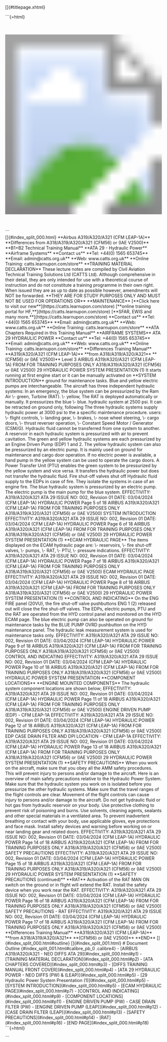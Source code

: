 []{#titlepage.xhtml}
<div>
```{=html}
<svg xmlns="http://www.w3.org/2000/svg" xmlns:xlink="http://www.w3.org/1999/xlink" version="1.1" width="100%" height="100%" viewbox="0 0 1200 1600" preserveaspectratio="none">
```
`<image width="1200" height="1600" xlink:href="cover_image.jpg">`{=html}`</image>`{=html}
```{=html}
</svg>
```
</div>
[]{#index_split_000.html}
**Airbus A319/A320/A321 (CFM LEAP-1A)** **Differences from
A318/A319/A320/A321 (CFM56) or (IAE V2500)** **B1+B2 Technical Training
Manual** **ATA 29 - Hydraulic Power**
**Airframe Systems**
**Contact us**
**Tel: +44(0) 1565 653745**
**Email: admin@catts.org.uk**
**Web: www.catts.org.uk**
**Online Training: catts.learnupon.com/store**
**TRAINING MATERIAL DECLARATION**
These lecture notes are compiled by Civil Aviation Technical Training
Solutions Ltd (CATTS Ltd).
Although comprehensive in their detail, they are only intended for use
with a theoretical course of instruction and do not constitute a
training programme in their own right. When issued they are as up to
date as possible however, amendments will NOT be forwarded.
**THEY ARE FOR STUDY PURPOSES ONLY AND MUST NOT BE USED FOR OPERATIONS
OR**
**MAINTENANCE**
[**Click here to visit our new**](https://catts.learnupon.com/store)
[**online training portal for HF,**](https://catts.learnupon.com/store)
[**SFAR, EWIS and many more.**](https://catts.learnupon.com/store)
**Contact us**
**Tel: +44(0) 1565 653745**
**Email: admin@catts.org.uk**
**Web: www.catts.org.uk**
**Online Training: catts.learnupon.com/store**
**ATA Chapters Required in this Training Manual** **AIRFRAME SYSTEMS**
ATA 29
HYDRAULIC POWER
**Contact us**
**Tel: +44(0) 1565 653745**
**Email: admin@catts.org.uk**
**Web: www.catts.org.uk**
**Online Training: catts.learnupon.com/store**
**Differences Training Manual**
**A319/A320/A321 (CFM LEAP-1A)**
**from A318/A319/A320/A321**
**(CFM56) or (IAE V2500)**
Level 3
AIRBUS A319/A320/A321 (CFM LEAP-1A) FROM
FOR TRAINING PURPOSES ONLY
A318/A319/A320/A321 (CFM56) or (IAE V2500) 29 HYDRAULIC POWER SYSTEM
PRESENTATION (1) It starts running at first engine start or it can be
manually activated on **SYSTEM INTRODUCTION**
ground for maintenance tasks.
Blue and yellow electric pumps are interchangeable.
The aircraft has three independent hydraulic systems: In an emergency,
the blue system can be pressurized by the Ram Air
\- green,
Turbine (RAT).
\- yellow,
The RAT is deployed automatically or manually. It pressurizes the blue
\- blue.
hydraulic system at 2500 psi. It can be retracted on ground only,
following The three hydraulic systems supply hydraulic power at 3000 psi
to the a specific maintenance procedure.
users:
\- flight controls,
\- landing gear,
\- brakes,
\- nose wheel steering,
\- cargo doors,
\- thrust reverser operation,
\- Constant Speed Motor / Generator (CSM/G).
Hydraulic fluid cannot be transferred from one system to another.
A reservoir in each hydraulic system is pressurized with air to prevent
cavitation.
The green and yellow hydraulic systems are each pressurized by an Engine
Driven Pump (EDP) 1 and 2.
The yellow hydraulic system can also be pressurized by an electric pump.
It is mainly used on ground for maintenance and cargo door operation.
If no electric power is available, a hand pump in the yellow system can
be used to operate the cargo doors.
A Power Transfer Unit (PTU) enables the green system to be pressurized
by the yellow system and vice versa. It transfers the hydraulic power
but does not transfer the hydraulic fluid.
Fire shut-off valves shut off Hydraulic fluid supply to the EDPs in case
of fire.
They isolate the systems in case of an engine fire.
The blue hydraulic system is pressurized by an electric pump.
The electric pump is the main pump for the blue system.
EFFECTIVITY: A319/A320/A321
ATA 29
ISSUE NO: 002, Revision 01 DATE: 03/04/2024
(CFM LEAP-1A)
HYDRAULIC POWER
Page 5 of 18
AIRBUS A319/A320/A321 (CFM LEAP-1A) FROM
FOR TRAINING PURPOSES ONLY
A318/A319/A320/A321 (CFM56) or (IAE V2500) SYSTEM INTRODUCTION
EFFECTIVITY: A319/A320/A321
ATA 29
ISSUE NO: 002, Revision 01 DATE: 03/04/2024
(CFM LEAP-1A)
HYDRAULIC POWER
Page 6 of 18
AIRBUS A319/A320/A321 (CFM LEAP-1A) FROM
FOR TRAINING PURPOSES ONLY
A318/A319/A320/A321 (CFM56) or (IAE V2500) 29 HYDRAULIC POWER SYSTEM
PRESENTATION (1) **ECAM HYDRAULIC PAGE**
The items displayed on the ECAM hydraulic page are:
\- reservoirs,
\- fire shut-off valves,
\- pumps,
\- RAT,
\- PTU,
\- pressure indications.
EFFECTIVITY: A319/A320/A321
ATA 29
ISSUE NO: 002, Revision 01 DATE: 03/04/2024
(CFM LEAP-1A)
HYDRAULIC POWER
Page 7 of 18
AIRBUS A319/A320/A321 (CFM LEAP-1A) FROM
FOR TRAINING PURPOSES ONLY
A318/A319/A320/A321 (CFM56) or (IAE V2500) ECAM HYDRAULIC PAGE
EFFECTIVITY: A319/A320/A321
ATA 29
ISSUE NO: 002, Revision 01 DATE: 03/04/2024
(CFM LEAP-1A)
HYDRAULIC POWER
Page 8 of 18
AIRBUS A319/A320/A321 (CFM LEAP-1A) FROM
FOR TRAINING PURPOSES ONLY
A318/A319/A320/A321 (CFM56) or (IAE V2500) 29 HYDRAULIC POWER SYSTEM
PRESENTATION (1) **CONTROL AND INDICATING**
On the ENG FIRE panel (20VU), the fire shut-off valve pushbuttons ENG 1
(2) released out will close the fire shut-off valves.
The EDPs, electric pumps, PTU and the RAT are operated from the HYD
control panel and monitored on the HYD ECAM page.
The blue electric pump can also be operated on ground for maintenance
tasks by the BLUE PUMP OVRD pushbutton on the HYD maintenance panel.
The hydraulic leak measurement system is used for maintenance tasks
only.
EFFECTIVITY: A319/A320/A321
ATA 29
ISSUE NO: 002, Revision 01 DATE: 03/04/2024
(CFM LEAP-1A)
HYDRAULIC POWER
Page 9 of 18
AIRBUS A319/A320/A321 (CFM LEAP-1A) FROM
FOR TRAINING PURPOSES ONLY
A318/A319/A320/A321 (CFM56) or (IAE V2500) CONTROL AND INDICATING
EFFECTIVITY: A319/A320/A321
ATA 29
ISSUE NO: 002, Revision 01 DATE: 03/04/2024
(CFM LEAP-1A)
HYDRAULIC POWER
Page 10 of 18
AIRBUS A319/A320/A321 (CFM LEAP-1A) FROM
FOR TRAINING PURPOSES ONLY
A318/A319/A320/A321 (CFM56) or (IAE V2500) HYDRAULIC POWER SYSTEM
PRESENTATION
**COMPONENT LOCATIONS**
**ENGINE MOUNTED COMPONENTS**
The hydraulic system component locations are shown below; EFFECTIVITY:
A319/A320/A321
ATA 29
ISSUE NO: 002, Revision 01 DATE: 03/04/2024
(CFM LEAP-1A)
HYDRAULIC POWER
Page 11 of 18
AIRBUS A319/A320/A321 (CFM LEAP-1A) FROM
FOR TRAINING PURPOSES ONLY
A318/A319/A320/A321 (CFM56) or (IAE V2500) ENGINE DRIVEN PUMP (EDP) -
CFM LEAP-1A EFFECTIVITY: A319/A320/A321
ATA 29
ISSUE NO: 002, Revision 01 DATE: 03/04/2024
(CFM LEAP-1A)
HYDRAULIC POWER
Page 12 of 18
AIRBUS A319/A320/A321 (CFM LEAP-1A) FROM
FOR TRAINING PURPOSES ONLY
A318/A319/A320/A321 (CFM56) or (IAE V2500) EDP CASE DRAIN FILTER AND DPI
LOCATION - CFM LEAP-1A EFFECTIVITY: A319/A320/A321
ATA 29
ISSUE NO: 002, Revision 01 DATE: 03/04/2024
(CFM LEAP-1A)
HYDRAULIC POWER
Page 13 of 18
AIRBUS A319/A320/A321 (CFM LEAP-1A) FROM
FOR TRAINING PURPOSES ONLY
A318/A319/A320/A321 (CFM56) or (IAE V2500) 29 HYDRAULIC POWER SYSTEM
PRESENTATION (1) **SAFETY PRECAUTIONS**
When you work on the aircraft, make sure that you obey all the AMM
safety procedures. This will prevent injury to persons and/or damage to
the aircraft. Here is an overview of main safety precautions relative to
the Hydraulic Power System.
Make sure that the hydraulic system you work on is isolated before you
pressurize the other hydraulic systems.
Make sure that the travel ranges of the flight controls are clear.
Movement of the flight controls can cause injury to persons and/or
damage to the aircraft.
Do not get hydraulic fluid or hot gas from hydraulic reservoir on your
body. Use protective clothing to prevent risk of poisoning and burns.
Use solvents, cleaning agents, sealants and other special materials in a
ventilated area. To prevent inadvertent breathing or contact with your
body, use applicable gloves, eye protections and face mask.
Install safety devices and warning before working on or near landing
gear and related doors.
EFFECTIVITY: A319/A320/A321
ATA 29
ISSUE NO: 002, Revision 01 DATE: 03/04/2024
(CFM LEAP-1A)
HYDRAULIC POWER
Page 14 of 18
AIRBUS A319/A320/A321 (CFM LEAP-1A) FROM
FOR TRAINING PURPOSES ONLY
A318/A319/A320/A321 (CFM56) or (IAE V2500) SAFETY PRECAUTIONS
EFFECTIVITY: A319/A320/A321
ATA 29
ISSUE NO: 002, Revision 01 DATE: 03/04/2024
(CFM LEAP-1A)
HYDRAULIC POWER
Page 15 of 18
AIRBUS A319/A320/A321 (CFM LEAP-1A) FROM
FOR TRAINING PURPOSES ONLY
A318/A319/A320/A321 (CFM56) or (IAE V2500) 29 HYDRAULIC POWER SYSTEM
PRESENTATION (1) **SAFETY PRECAUTIONS (continued)** **RAT**
Activation of the RAT MAN ON switch on the ground or in flight will
extend the RAT. Install the safety device when you work near the RAT.
EFFECTIVITY: A319/A320/A321
ATA 29
ISSUE NO: 002, Revision 01 DATE: 03/04/2024
(CFM LEAP-1A)
HYDRAULIC POWER
Page 16 of 18
AIRBUS A319/A320/A321 (CFM LEAP-1A) FROM
FOR TRAINING PURPOSES ONLY
A318/A319/A320/A321 (CFM56) or (IAE V2500) SAFETY PRECAUTIONS - RAT
EFFECTIVITY: A319/A320/A321
ATA 29
ISSUE NO: 002, Revision 01 DATE: 03/04/2024
(CFM LEAP-1A)
HYDRAULIC POWER
Page 17 of 18
AIRBUS A319/A320/A321 (CFM LEAP-1A) FROM
FOR TRAINING PURPOSES ONLY
A318/A319/A320/A321 (CFM56) or (IAE V2500) **Differences Training
Manual**
**A319/A320/A321 (CFM LEAP-1A)**
**from A318/A319/A320/A321**
**(CFM56) or (IAE V2500)**
**END**
[]{#index_split_000.html#outline}
[]{#index_split_001.html}
# Document Outline {#index_split_001.html#calibre_pb_0 .calibre4}
-   [AIRBUS A319/A320/A321 - NEO DIFFS ATA 29](#index_split_000.html#p1)
    -   [TRAINING MATERIAL DECLARATION](#index_split_000.html#p2)
    -   [ATA CHAPTERS COVERED](#index_split_000.html#p3)
    -   [DIFFS TRAINING MANUAL FRONT COVER](#index_split_000.html#p4)
    -   [ATA 29 HYDRAULIC POWER - NEO DIFFS (PW) &
        (LEAP)](#index_split_000.html#p5)
        -   [29 Hydraulic Power System Presentation
            (1)](#index_split_000.html#p5)
            -   [SYSTEM INTRODUCTION](#index_split_000.html#p5)
            -   [ECAM HYDRAULIC PAGE](#index_split_000.html#p7)
            -   [CONTROL AND INDICATING](#index_split_000.html#p9)
            -   [COMPONENT LOCATIONS](#index_split_000.html#p11)
                -   ENGINE DRIVEN PUMP (PW)
                -   CASE DRAIN FILTER (PW)
                -   [ENGINE DRIVEN PUMP
                    (LEAP)](#index_split_000.html#p12)
                -   [CASE DRAIN FILTER
                    (LEAP)](#index_split_000.html#p13)
            -   [SAFETY PRECAUTIONS](#index_split_000.html#p14)
                -   [RAT](#index_split_000.html#p16)
            -   [END PAGE](#index_split_000.html#p18)
```{=html}
</p>
```
